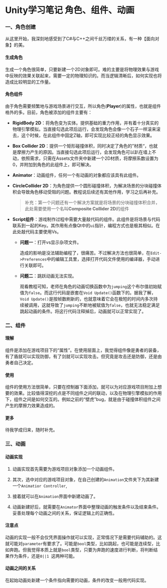 # Unity学习笔记 角色、组件、动画

### 一、角色创建

从这里开始，我深刻地感受到了C#与C++之间千丝万缕的关系，有一种【面向对象】的美。

#### 生成角色

生成一个角色很简单，只要新建一个2D对象即可。难的主要是将物理效果与游戏中反映的效果关联起来，需要一定的物理知识的。而当逻辑清晰后，如何实现也将造成比较明显的工作量。

#### 角色组件

由于角色需要频繁地与游戏场景进行交互，所以角色(**Player**)的属性，也就是组件格外的多。目前，角色被添加的组件主要有：

* **RigidBody 2D**：将角色变为实体。提供基础的重力作用，并有着十分真实的物理引擎模拟。当直接勾选此项后运行，会发现角色会像一个石子一样滚来滚去，这个时候，在此组件中固定Z轴，即可实现比较正经的角色显示效果。

* **Box Collider 2D**：提供一个矩形碰撞体积，同时决定了角色的”材质“，也就是摩擦力产生的原因。当直接勾选此项后运行，会发现角色可以趴在墙上不动，依照需求，只需在Assets文件夹中新建一个2D材质，将摩擦系数设置为0，并附加到角色的此组件上，即可解决。

* **Animator**：动画组件，任何一个有动画的对象都应该具有此组件。

* **CircleCollider 2D**：为角色提供一个圆形碰撞体积，为解决场景的分块碰撞体积会导致角色移动受阻的问题。教程说后续还有其他作用，学习之后再补充。

  > 补充：第一个问题还有一个解决方案就是将场景的分块碰撞体积合并，此处需要使用一个名叫**Composite Collider 2D**的组件

* **Script组件**：游戏制作过程中需要大量敲代码的组件。此组件是将场景与代码联系到一起的Key。其作用有点像Qt中的`ui`指针，编程方式也是极其相似。在此处敲代码主要使用Vs。

  * **问题一**：打开vs显示杂项文件。

    造成的影响是没法辅助编程了，很痛苦。不过解决方法也很简单，在`Edit->Preferences`中的编辑工具里，选择打开代码文件使用的编译器，手动进行关联即可。

  * **问题二**：跳跃动画无法实现。
  
    观看教程可知，老师在角色的动画切换函数中为`jumping`这个布尔值初始赋值为`false`。而这行代码是嵌套在`Void Update()`函数下的。据我了解，`Void Update()`是按帧数刷新的，也就意味着它会在极短的时间内多次持续被调用，这就导致了`jumping`不断地被赋值为`false`，也就无法稳定满足跳起动画的条件。将这行代码注释掉后，动画就可以正常实现了。
  

### 二、组件

#### 理解

组件是添加在游戏项目下的“属性”。在使用层面上，我觉得组件像是勇者的装备，有了盾就可以实现防御，有了剑就可以实现攻击。但究竟是攻击还是防御，还是由勇者自己决定。

#### 使用

组件的使用方法很简单，只要在控制器下面添加，就可以为对应游戏项目附加上想要的效果。比较值得深挖的点是不同组件之间的联动，以及在物理引擎模拟的作用下，组件之间是如何交互的。例如之前的“壁虎”bug，就是由于碰撞体积组件之间产生的摩擦力效果造成的。

#### 更多

待我学成归来，随时补充。

### 三、动画

#### 动画实现

1. 动画实现首先需要为游戏项目对象添加一个动画组件。

2. 其次，选中对应的游戏项目对象，在自己创建的`Animation`文件夹下为其新建一个`Animatior Controller`,
3. 接着就可以在`Animation`界面中新建动画了。
4. 动画新建好后，就需要在`Animator`界面中整理动画的触发条件以及结束条件。妥善处理每个动画之间的关系，保证逻辑上的正确性。

#### 注意点

动画的实现一般不会仅凭界面操作就可以实现，正常情况下是需要代码辅助的。这就可能对`parameter`有要求了。可能是`bool`类型，比如跳起，也可能是连续型，比如奔跑。但我觉得本质上就是`bool`类型，只要为奔跑的速度进行判断，将判断结果作为条件，还是`0||1 `这两种可能。

#### 动画之间的关系

在起始动画处新建一个条件指向需要的动画，条件的改变一般用代码实现。